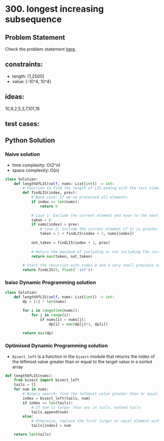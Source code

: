 # 300. longest increasing subsequence

## Problem Statement
Check the problem statement [here](https://leetcode.com/problems/longest-increasing-subsequence/).

## constraints:
- length: [1,2500]
- value: [-10^4, 10^4]

## ideas:
10,9,2,5,3,7,101,18


## test cases:

## Python Solution

### Naive solution
- time complexity: O(2^n)
- space complexity: O(n)

```Python
class Solution:
    def lengthOfLIS(self, nums: List[int]) -> int:
        # Function to find the length of LIS ending with the last element included
        def findLIS(index, prev):
            # Base case: If we've processed all elements
            if index == len(nums):
                return 0
            
            # Case 1: Exclude the current element and move to the next element
            taken = 0
            if nums[index] > prev:
                # Case 2: Include the current element if it is greater than the previous element in the LIS
                taken = 1 + findLIS(index + 1, nums[index])
            
            not_taken = findLIS(index + 1, prev)
            
            # Return the maximum of including or not including the current element
            return max(taken, not_taken)
        
        # Start the recursion with index 0 and a very small previous value
        return findLIS(0, float('-inf'))
```

### baisc Dynamic Programming solution

```Python
class Solution:
    def lengthOfLIS(self, nums: List[int]) -> int:
        dp = [1] * len(nums)

        for i in range(len(nums)):
            for j in range(i):
                if nums[i] > nums[j]:
                    dp[i] = max(dp[j]+1, dp[i])
        
        return max(dp)
```

### Optimised Dynamic Programming solution
- `bisect_left` is a function in the `bisect` module that returns the index of the leftmost value greater than or equal to the target value in a sorted array

```Python
def lengthOfLIS(nums):
    from bisect import bisect_left
    tails = []
    for num in nums:
        # Binary search: find the leftmost value greater than or equal to num
        index = bisect_left(tails, num)
        if index == len(tails):
            # If num is larger than any in tails, extend tails
            tails.append(num)
        else:
            # Otherwise, replace the first larger or equal element with num
            tails[index] = num

    return len(tails)
```